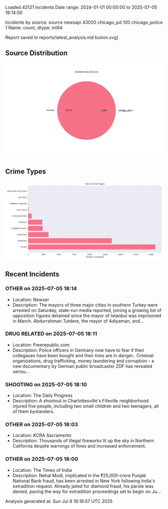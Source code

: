 
Loaded 43121 incidents
Date range: 2024-01-01 00:00:00 to 2025-07-05 18:14:00

Incidents by source:
source
newsapi           43020
chicago_pd          100
chicago_police        1
Name: count, dtype: int64

Report saved to reports/latest_analysis.md
bution.svg)

## Source Distribution
![Source Distribution](images/source_distribution.svg)

## Crime Types
![Crime Types](images/crime_types.svg)

## Recent Incidents

### OTHER on 2025-07-05 18:14
- Location: Newser
- Description: The mayors of three major cities in southern Turkey were arrested on Saturday, state-run media reported, joining a growing list of opposition figures detained since the mayor of Istanbul was imprisoned in March. Abdurrahman Tutdere, the mayor of Adiyaman, and…


### DRUG RELATED on 2025-07-05 18:11
- Location: Freerepublic.com
- Description: Police officers in Germany now have to fear if their collegaues have been bought and their lives are in danger.. Criminal organizations, drug trafficking, money laundering and corruption – a new documentary by German public broadcaster ZDF has revealed seriou…


### SHOOTING on 2025-07-05 18:10
- Location: The Daily Progress
- Description: A shootout in Charlottesville's Fifeville neighborhood injured five people, including two small children and two teenagers, all of them bystanders.


### OTHER on 2025-07-05 18:03
- Location: KCRA Sacramento
- Description: Thousands of illegal fireworks lit up the sky in Northern California despite warnings of fines and increased enforcement.


### OTHER on 2025-07-05 18:00
- Location: The Times of India
- Description: Nehal Modi, implicated in the ₹25,000-crore Punjab National Bank fraud, has been arrested in New York following India's extradition request. Already jailed for diamond fraud, his parole was denied, paving the way for extradition proceedings set to begin on Ju…

Analysis generated at: Sun Jul  6 18:18:57 UTC 2025
